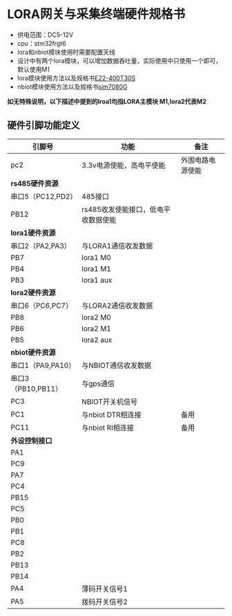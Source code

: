 # LORA网关与采集终端硬件规格书
* 供电范围：DC5-12V
* cpu：stm32frgt6
* lora和nbiot模块使用时需要配置天线
* 设计中有两个lora模块，可以增加数据吞吐量，实际使用中只使用一个即可，默认使用M1
* lora模块使用方法以及规格书[E22-400T30S](http://www.ebyte.com/data-download.aspx?id=441&pid=33#load)
* nbiot模块使用方法以及规格书[sim7080G](https://cn.simcom.com/product/SIM7080G.html)

 **如无特殊说明，以下描述中提到的lroa1均指LORA主模块 M1,lora2代表M2**
 
## 硬件引脚功能定义
|引脚号|功能|备注|
|---|---|---|
|pc2|3.3v电源使能，高电平使能|外围电路电源使能|
|**rs485硬件资源**|||
|串口5（PC12,PD2）|485接口||
|PB12|rs485收发使能接口，低电平收数据使能||
|**lora1硬件资源**|||
|串口2（PA2,PA3）|与LORA1通信收发数据||
|PB7|lora1 M0||
|PB4|lora1 M1||
|PB3|lora1 aux||
|**lora2硬件资源**|||
|串口6（PC6,PC7）|与LORA2通信收发数据||
|PB8|lora2 M0||
|PB6|lora2 M1||
|PB5|lora2 aux||
|**nbiot硬件资源**|||
|串口1（PA9,PA10）|与NBIOT通信收发数据||
|串口3（PB10,PB11）|与gps通信||
|PC3|NBIOT开关机信号|
|PC1|与nbiot DTR相连接|备用|
|PC11|与nbiot RI相连接|备用|
|**外设控制接口**|||
|PA1|||
|PC9|||
|PA7|||
|PC4|||
|PB15|||
|PC5|||
|PB0|||
|PB1|||
|PC8|||
|PB2|||
|PB13|||
|PB14|||
|PA4|薄码开关信号1||
|PA5|拨码开关信号2||
